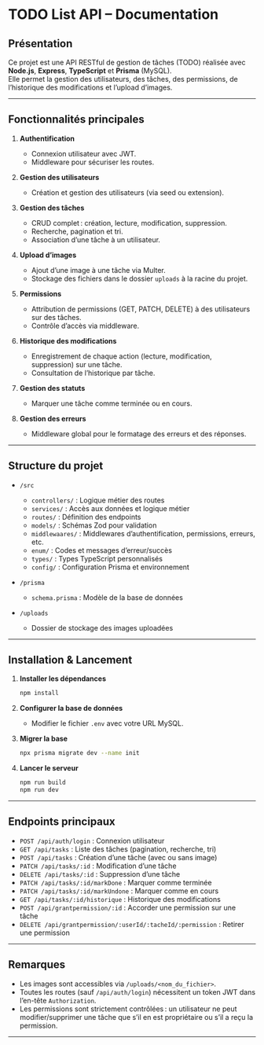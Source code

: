 # TODO List API – Documentation

## Présentation

Ce projet est une API RESTful de gestion de tâches (TODO) réalisée avec **Node.js**, **Express**, **TypeScript** et **Prisma** (MySQL).  
Elle permet la gestion des utilisateurs, des tâches, des permissions, de l’historique des modifications et l’upload d’images.

---

## Fonctionnalités principales

1. **Authentification**
   - Connexion utilisateur avec JWT.
   - Middleware pour sécuriser les routes.

2. **Gestion des utilisateurs**
   - Création et gestion des utilisateurs (via seed ou extension).

3. **Gestion des tâches**
   - CRUD complet : création, lecture, modification, suppression.
   - Recherche, pagination et tri.
   - Association d’une tâche à un utilisateur.

4. **Upload d’images**
   - Ajout d’une image à une tâche via Multer.
   - Stockage des fichiers dans le dossier `uploads` à la racine du projet.

5. **Permissions**
   - Attribution de permissions (GET, PATCH, DELETE) à des utilisateurs sur des tâches.
   - Contrôle d’accès via middleware.

6. **Historique des modifications**
   - Enregistrement de chaque action (lecture, modification, suppression) sur une tâche.
   - Consultation de l’historique par tâche.

7. **Gestion des statuts**
   - Marquer une tâche comme terminée ou en cours.

8. **Gestion des erreurs**
   - Middleware global pour le formatage des erreurs et des réponses.

---

## Structure du projet

- `/src`
  - `controllers/` : Logique métier des routes
  - `services/` : Accès aux données et logique métier
  - `routes/` : Définition des endpoints
  - `models/` : Schémas Zod pour validation
  - `middlewaares/` : Middlewares d’authentification, permissions, erreurs, etc.
  - `enum/` : Codes et messages d’erreur/succès
  - `types/` : Types TypeScript personnalisés
  - `config/` : Configuration Prisma et environnement

- `/prisma`
  - `schema.prisma` : Modèle de la base de données

- `/uploads`
  - Dossier de stockage des images uploadées

---

## Installation & Lancement

1. **Installer les dépendances**
   ```sh
   npm install
   ```

2. **Configurer la base de données**
   - Modifier le fichier `.env` avec votre URL MySQL.

3. **Migrer la base**
   ```sh
   npx prisma migrate dev --name init
   ```

4. **Lancer le serveur**
   ```sh
   npm run build
   npm run dev
   ```

---

## Endpoints principaux

- `POST /api/auth/login` : Connexion utilisateur
- `GET /api/tasks` : Liste des tâches (pagination, recherche, tri)
- `POST /api/tasks` : Création d’une tâche (avec ou sans image)
- `PATCH /api/tasks/:id` : Modification d’une tâche
- `DELETE /api/tasks/:id` : Suppression d’une tâche
- `PATCH /api/tasks/:id/markDone` : Marquer comme terminée
- `PATCH /api/tasks/:id/markUndone` : Marquer comme en cours
- `GET /api/tasks/:id/historique` : Historique des modifications
- `POST /api/grantpermission/:id` : Accorder une permission sur une tâche
- `DELETE /api/grantpermission/:userId/:tacheId/:permission` : Retirer une permission

---

## Remarques

- Les images sont accessibles via `/uploads/<nom_du_fichier>`.
- Toutes les routes (sauf `/api/auth/login`) nécessitent un token JWT dans l’en-tête `Authorization`.
- Les permissions sont strictement contrôlées : un utilisateur ne peut modifier/supprimer une tâche que s’il en est propriétaire ou s’il a reçu la permission.

---


